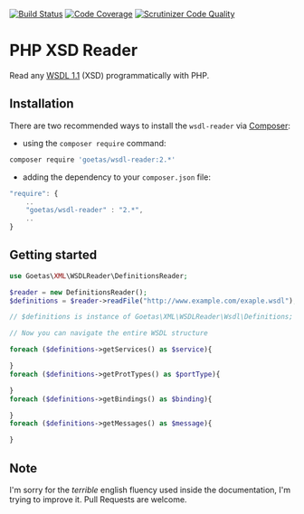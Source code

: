 [![Build Status](https://travis-ci.org/goetas/wsdl-reader.svg?branch=master)](https://travis-ci.org/goetas/wsdl-reader)
[![Code Coverage](https://scrutinizer-ci.com/g/goetas/wsdl-reader/badges/coverage.png?b=master)](https://scrutinizer-ci.com/g/goetas/wsdl-reader/?branch=master)
[![Scrutinizer Code Quality](https://scrutinizer-ci.com/g/goetas/wsdl-reader/badges/quality-score.png?b=master)](https://scrutinizer-ci.com/g/goetas/wsdl-reader/?branch=master)


PHP XSD Reader
==============

Read any [WSDL 1.1](http://en.wikipedia.org/wiki/Web_Services_Description_Language) (XSD) programmatically with PHP.


Installation
------------

There are two recommended ways to install the `wsdl-reader` via [Composer](https://getcomposer.org/):

* using the ``composer require`` command:

```bash
composer require 'goetas/wsdl-reader:2.*'
```

* adding the dependency to your ``composer.json`` file:

```js
"require": {
    ..
    "goetas/wsdl-reader" : "2.*",
    ..
}
```
Getting started
---------------

```php
use Goetas\XML\WSDLReader\DefinitionsReader;

$reader = new DefinitionsReader();
$definitions = $reader->readFile("http://www.example.com/exaple.wsdl");

// $definitions is instance of Goetas\XML\WSDLReader\Wsdl\Definitions;

// Now you can navigate the entire WSDL structure

foreach ($definitions->getServices() as $service){

}
foreach ($definitions->getProtTypes() as $portType){

}
foreach ($definitions->getBindings() as $binding){

}
foreach ($definitions->getMessages() as $message){

}

```

Note
----

I'm sorry for the *terrible* english fluency used inside the documentation, I'm trying to improve it. 
Pull Requests are welcome.
